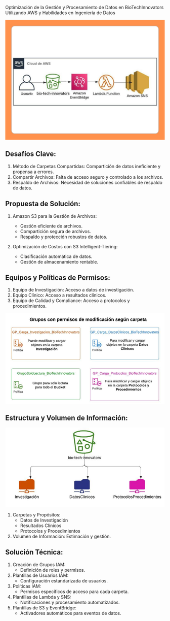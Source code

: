 Optimización de la Gestión y Procesamiento de Datos en BioTechInnovators Utilizando AWS y Habilidades en Ingeniería de Datos

![Solucion](Imgs/SolucionBioTechInnovators.jpg)

## Desafíos Clave:

1. Método de Carpetas Compartidas: Compartición de datos ineficiente y propensa a errores.
2. Compartir Archivos: Falta de acceso seguro y controlado a los archivos.
3. Respaldo de Archivos: Necesidad de soluciones confiables de respaldo de datos.

## Propuesta de Solución:

1. Amazon S3 para la Gestión de Archivos:
    - Gestión eficiente de archivos.
    - Compartición segura de archivos.
    - Respaldo y protección robustos de datos.

2. Optimización de Costos con S3 Intelligent-Tiering:
    - Clasificación automática de datos.
    - Gestión de almacenamiento rentable.


## Equipos y Políticas de Permisos:

1. Equipo de Investigación: Acceso a datos de investigación.
2. Equipo Clínico: Acceso a resultados clínicos.
3. Equipo de Calidad y Compliance: Acceso a protocolos y procedimientos.

![Grupos](Imgs/Definicion_Grupos_Permisos_BioTech.jpeg)

## Estructura y Volumen de Información:

![Carpetas](Imgs/Estructura_Carpetas_Bucket.jpeg)

1. Carpetas y Propósitos:
    - Datos de Investigación
    - Resultados Clínicos
    - Protocolos y Procedimientos
2. Volumen de Información: Estimación y gestión.

## Solución Técnica:

1. Creación de Grupos IAM:
    - Definición de roles y permisos.
2. Plantillas de Usuarios IAM:
    - Configuración estandarizada de usuarios.
3. Políticas IAM:
    - Permisos específicos de acceso para cada carpeta.
4. Plantillas de Lambda y SNS:
    - Notificaciones y procesamiento automatizados.
5. Plantillas de S3 y EventBridge:
    - Activadores automáticos para eventos de datos.